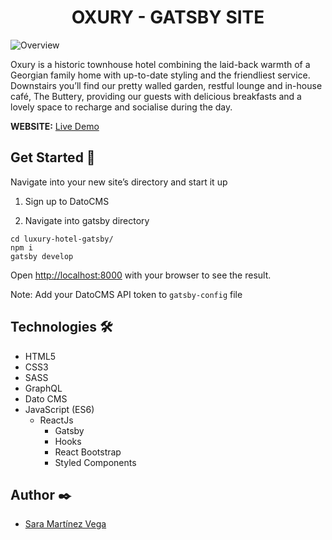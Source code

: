<div align='center'> 
<h1> OXURY - GATSBY SITE </h1>
</div>


<img src="https://res.cloudinary.com/dmsx3xete/image/upload/v1614359499/creative-app/Captura_de_pantalla_2021-02-26_a_las_18.09.43_rfq8hh.png" alt="Overview">

Oxury is a historic townhouse hotel combining the laid-back warmth of a Georgian family home with up-to-date styling and the friendliest service. Downstairs you’ll find our pretty walled garden, restful lounge and in-house café, The Buttery, providing our guests with delicious breakfasts and a lovely space to recharge and socialise during the day.

**WEBSITE:** [Live Demo](https://oxury.netlify.app/) 

## Get Started :rocket:

Navigate into your new site’s directory and start it up

1. Sign up to DatoCMS

2. Navigate into gatsby directory 

```shell
cd luxury-hotel-gatsby/
npm i
gatsby develop
```
Open [http://localhost:8000](http://localhost:8000) with your browser to see the result.

Note: Add your DatoCMS API token to ``gatsby-config`` file

## Technologies 🛠️

- HTML5 
- CSS3
- SASS
- GraphQL
- Dato CMS
- JavaScript (ES6)
  - ReactJs
  	- Gatsby
  	- Hooks 
  	- React Bootstrap
  	- Styled Components


## Author ✒️

- [Sara Martínez Vega](https://www.linkedin.com/in/sara-mart%C3%ADnez-vega-5a25991b9/)